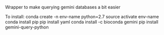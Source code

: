Wrapper to make querying gemini databases a bit easier

To install:
conda create -n env-name python=2.7
source activate env-name
conda install pip
pip install yaml
conda install -c bioconda gemini
pip install gemini-query-python
